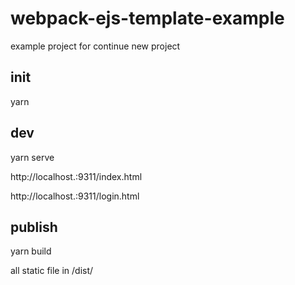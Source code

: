 # webpack-ejs-template-example
example project for continue new project

## init
  yarn
  
## dev
  yarn serve 
  
  http://localhost.:9311/index.html
  
  http://localhost.:9311/login.html
  
## publish
  yarn build 
  
  all static file in /dist/
